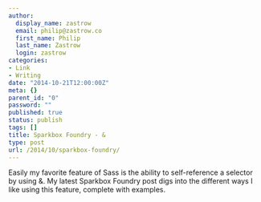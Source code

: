```yaml
---
author:
  display_name: zastrow
  email: philip@zastrow.co
  first_name: Philip
  last_name: Zastrow
  login: zastrow
categories:
- Link
- Writing
date: "2014-10-21T12:00:00Z"
meta: {}
parent_id: "0"
password: ""
published: true
status: publish
tags: []
title: Sparkbox Foundry - &
type: post
url: /2014/10/sparkbox-foundry/
---
```

<p>Easily my favorite feature of Sass is the ability to self-reference a selector by using &amp;. My latest Sparkbox Foundry post digs into the different ways I like using this feature, complete with examples.</p>
